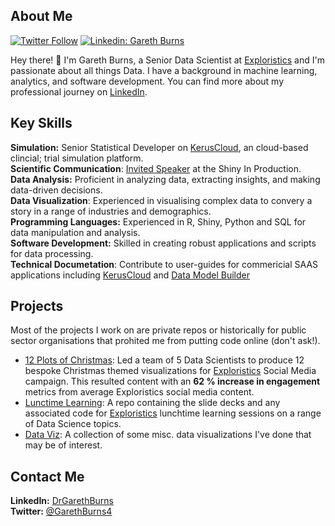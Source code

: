## About Me

[![Twitter Follow](https://img.shields.io/twitter/follow/GarethBurns4?style=social)](https://twitter.com/GarethBurns4)
[![Linkedin: Gareth Burns](https://img.shields.io/badge/-drgarethburns-blue?style=flat-square&logo=Linkedin&logoColor=white&link=https://www.linkedin.com/in/drgarethburns/)](https://www.linkedin.com/in/drgarethburns/)

Hey there! 👋 I'm Gareth Burns, a Senior Data Scientist at [Exploristics](https://exploristics.com/) and I'm passionate about all things Data. I have a background in machine learning, analytics, and software development.
You can find more about my professional journey on [LinkedIn](https://www.linkedin.com/in/drgarethburns/).

## Key Skills
**Simulation:** Senior Statistical Developer on [KerusCloud](https://exploristics.com/keruscloud-platform-overview/), an cloud-based clincial; trial simulation platform.\
**Scientific Communication**: [Invited Speaker](https://youtu.be/pHLT5IfgfM0?si=xrZDdAdFqwzqXN_L_) at the Shiny In Production.\
**Data Analysis:** Proficient in analyzing data, extracting insights, and making data-driven decisions.\
**Data Visualization**: Experienced in visualising complex data to convery a story in a range of industries and demographics.\
**Programming Languages:** Experienced in R, Shiny, Python and SQL for data manipulation and analysis.\
**Software Development:** Skilled in creating robust applications and scripts for data processing.\
**Technical Documetation**: Contribute to user-guides for commericial SAAS applications including [KerusCloud](https://help.keruscloud.com/) and [Data Model Builder](https://gaburns.quarto.pub/dmb/)

## Projects
Most of the projects I work on are private repos or historically for public sector organisations that prohited me from putting code online (don't ask!).

- [12 Plots of Christmas](https://github.com/GABurns/12PlotsChristmas):
Led a team of 5 Data Scientists to produce 12 bespoke Christmas themed visualizations for 
[Exploristics](https://exploristics.com/) Social Media campaign. This resulted content with
an **62 % increase in engagement** metrics from average Exploristics social media content.
- [Lunctime Learning](https://github.com/GABurns/Presentations): A repo containing the slide decks and any associated code for [Exploristics](https://exploristics.com/) lunchtime learning sessions on a range of Data Science topics.
- [Data Viz](https://github.com/GABurns/DataViz): A collection of some misc. data visualizations I've done that may be of interest.


## Contact Me
**LinkedIn:** [DrGarethBurns](https://www.linkedin.com/in/drgarethburns/)\
**Twitter:** [@GarethBurns4](https://twitter.com/GarethBurns4)

